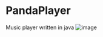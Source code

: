 # PandaPlayer
Music player written in java
![image](https://github.com/user-attachments/assets/6a569af3-7574-4326-aea7-9440b0147eca)
